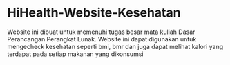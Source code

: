 # HiHealth-Website-Kesehatan
Website ini dibuat untuk memenuhi tugas besar mata kuliah Dasar Perancangan Perangkat Lunak. Website ini dapat digunakan untuk mengecheck kesehatan seperti bmi, bmr dan juga dapat melihat kalori yang terdapat pada setiap makanan yang dikonsumsi
